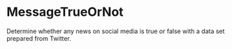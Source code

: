 # MessageTrueOrNot
Determine whether any news on social media is true or false with a data set prepared from Twitter.
